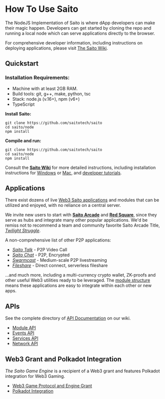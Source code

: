 # How To Use Saito

The NodeJS Implementation of Saito is where dApp developers can make their magic happen. Developers can get started by cloning the repo and running a local node which can serve applications directly to the browser. 

For comprehensive developer information, including instructions on deploying applications, please visit [The Saito Wiki](https://wiki.saito.io/en/install).

## Quickstart

### Installation Requirements:

- Machine with at least 2GB RAM.
- Build tools: git, g++, make, python, tsc
- Stack: node.js (v.16+), npm (v6+)
- TypeScript

**Install Saito:**
```
git clone https://github.com/saitotech/saito
cd saito/node
npm install
```
**Compile and run:**
```
git clone https://github.com/saitotech/saito
cd saito/node
npm install
```

Consult the **[Saito Wiki](https://wiki.saito.io/en/install)** for more detailed instructions, including installation instructions for [Windows](https://wiki.saito.io/install/windows) or [Mac](https://wiki.saito.io/install/mac), and [developer tutorials](https://wiki.saito.io/en/tutorials/dev).

<!--
### Linux

```
sudo apt-get update
sudo apt-get install g++ make git python
curl -sL https://deb.nodesource.com/setup_16.x | sudo -E bash
sudo apt-get install -y nodejs npm
```

### Mac / Windows / Other

System-specific installation instructions are available on the [official NodeJS website](https://nodejs.org/en/).

## Install Saito and Start a Node

Clone the Saito software directory and through a Bash shell start-up an instance of Saito as follows:

```
git clone https://github.com/saitotech/saito-lite-rust
cd saito-lite-rust
npm install
npm run nuke
npm run dev
```

The system will be started in 'local' or 'development' mode with a default set of modules responding on port 12101.

Once Saito is running you can test that it is working by visiting `http://localhost:12101/wallet` in your browser. Saito applications look and feel like websites. They are not -- applications run directly inside your browser and connect with blockchain access-points to send and receive data. Our default installation includes a default set of modules (applications). You can change which modules are installed by editing the file `/config/modules.config.js` to include them. Modules are installed by default in the `/mods` directory. 

## Building Applications

A tutorial series that will get you started building applications can be found in our list of [online developer tutorials](http://org.saito.tech/introduction-to-saito-development).

Details on the API used by Saito modules can be found in our [Applications documentation in the /docs directory](docs/applications.md).

Developers may also build applications that integrate directly with the blockchain-layer REST API described below. Tools to assist with this will be coming shortly.

## Installing Applications and Running:

Once you have developed an application, see our [online developer tutorials](http://org.saito.tech/introduction-to-saito-development) for information on how to publish it into the live network and get it hosted on the Saito AppStore for other users and developers to install.

If you wish to install your module locally for testing, put it into the `/mods` directory and add it to both the `core` and `lite` sections of your `/config/modules.config.js` file. Then run this command:

```
npm run compile dev
```

This command will compile the codebase into a javascript payload which can be delivered to browsers. The payload will saved as the `/web/saito/saito.js` file and can be loaded by any page you wish to author. As a convenience, the Saito Application/Module platform will automatically serve web requests if configured correctly, making it quite simple to get started making DAPPs in the browser.

-->

## Applications

There exist dozens of live [Web3 Saito applications](https://wiki.saito.io/en/applications) and modules that can be utilized and enjoyed, with no reliance on a central server.

We invite new users to start with **[Saito Arcade](https://wiki.saito.io/applications/arcade)**  and **[Red Square](https://wiki.saito.io/applications/redsquare)**, since they serve as hubs and integrate many other popular applications. We'd be remiss not to recommend a team and community favorite Saito Arcade Title, [*Twilight Struggle*](https://wiki.saito.io/applications/twilight).

A non-comprehensive list of other P2P applications:

- [*Saito Talk*](https://wiki.saito.io/applications/videocall) - P2P Video Call
- [*Saito Chat*](https://wiki.saito.io/applications/chat) - P2P, Encrypted
- [*Swarmcast*](https://wiki.saito.io/applications/swarmcast) - Medium-scale P2P livestreaming
- [*Fileshare*](https://wiki.saito.io/applications/fileshare) - Direct connect, serverless fileshare

...and much more, including a multi-currency crypto wallet, ZK-proofs and other useful Web3 utilities ready to be leveraged. The [module structure](https://wiki.saito.io/docs/modules) means these applications are easy to integrate within each other or new apps.

## APIs

See the complete directory of [API Documentation](https://wiki.saito.io/docs) on our wiki.

- [Module API](https://wiki.saito.io/docs/module-api)
- [Events API](https://wiki.saito.io/docs/events-api)
- [Services API](https://wiki.saito.io/docs/services-api)
- [Network API](https://wiki.saito.io/docs/network-api)

<!--
-   [REST API](docs/restapi.md)
-   [Application/Module Protocol](docs/applications.md)
-   [Application/Module Events Protocol](docs/events.md)
-   [Application/Module Context API](docs/appcontext.md)
-   [Services](docs/services.md)
-->
## Web3 Grant and Polkadot Integration

*The Saito Game Engine* is a recipient of a Web3 grant and features Polkadot integration for Web3 Gaming.

-   [Web3 Game Protocol and Engine Grant](https://github.com/w3f/Open-Grants-Program/blob/master/applications/saito-game-protocol-and-engine.md)
-   [Polkadot Integration](docs/polkadot.md)
